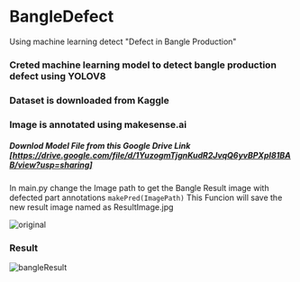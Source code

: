 # BangleDefect
Using machine learning detect "Defect in Bangle Production"


### Creted machine learning model to detect bangle production defect using YOLOV8
### Dataset is downloaded from Kaggle
### Image is annotated using makesense.ai

##### Downlod Model File from this Google Drive Link [https://drive.google.com/file/d/1YuzogmTjgnKudR2JvqQ6yvBPXpI81BAB/view?usp=sharing]

In main.py change the Image path to get the Bangle Result image with defected part annotations
`makePred(ImagePath)`  This Funcion will save the new result image named as ResultImage.jpg

![original](https://github.com/sandeshkharat87/BangleDefect/assets/47347413/6f48dbd5-51e9-41da-b616-a19d9b597c3d)

### Result
![bangleResult](https://github.com/sandeshkharat87/BangleDefect/assets/47347413/972fab99-b200-4119-b98d-4482a3cc68cc)
